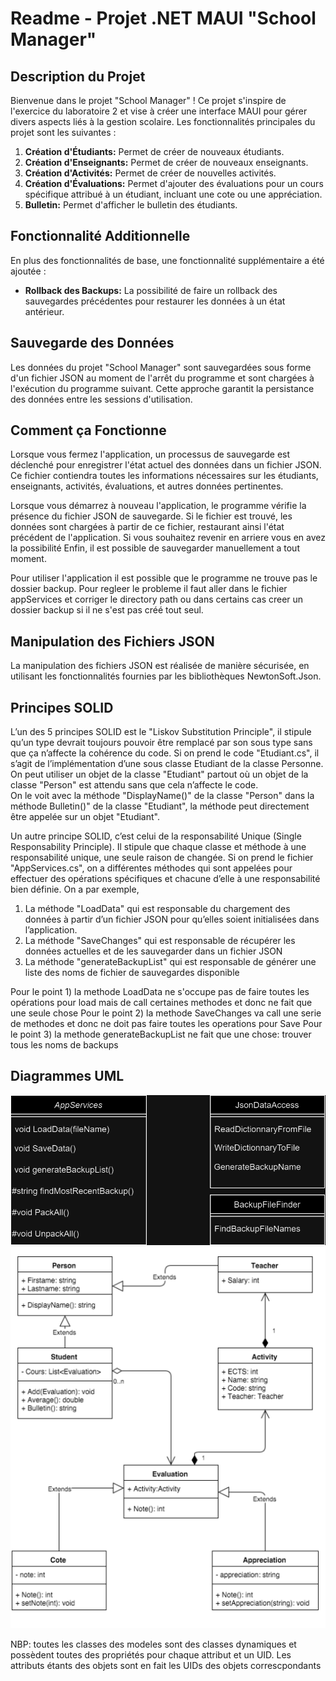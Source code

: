 # Readme - Projet .NET MAUI "School Manager"

## Description du Projet

Bienvenue dans le projet "School Manager" ! Ce projet s'inspire de l'exercice du laboratoire 2 et vise à créer une interface MAUI pour gérer divers aspects liés à la gestion scolaire. Les fonctionnalités principales du projet sont les suivantes :

1. **Création d'Étudiants:** Permet de créer de nouveaux étudiants.
2. **Création d'Enseignants:** Permet de créer de nouveaux enseignants.
3. **Création d'Activités:** Permet de créer de nouvelles activités.
4. **Création d'Évaluations:** Permet d'ajouter des évaluations pour un cours spécifique attribué à un étudiant, incluant une cote ou une appréciation.
5. **Bulletin:** Permet d'afficher le bulletin des étudiants.

## Fonctionnalité Additionnelle

En plus des fonctionnalités de base, une fonctionnalité supplémentaire a été ajoutée :

- **Rollback des Backups:** La possibilité de faire un rollback des sauvegardes précédentes pour restaurer les données à un état antérieur.

## Sauvegarde des Données

Les données du projet "School Manager" sont sauvegardées sous forme d'un fichier JSON au moment de l'arrêt du programme et sont chargées à l'exécution du programme suivant. Cette approche garantit la persistance des données entre les sessions d'utilisation.

## Comment ça Fonctionne

Lorsque vous fermez l'application, un processus de sauvegarde est déclenché pour enregistrer l'état actuel des données dans un fichier JSON. Ce fichier contiendra toutes les informations nécessaires sur les étudiants, enseignants, activités, évaluations, et autres données pertinentes.

Lorsque vous démarrez à nouveau l'application, le programme vérifie la présence du fichier JSON de sauvegarde. Si le fichier est trouvé, les données sont chargées à partir de ce fichier, restaurant ainsi l'état précédent de l'application.
Si vous souhaitez revenir en arriere vous en avez la possibilité
Enfin, il est possible de sauvegarder manuellement a tout moment.

Pour utiliser l'application il est possible que le programme ne trouve pas le dossier backup. Pour regleer le probleme il faut aller dans le fichier appServices et corriger le directory path ou dans certains cas creer un dossier backup si il ne s'est pas créé tout seul.

## Manipulation des Fichiers JSON

La manipulation des fichiers JSON est réalisée de manière sécurisée, en utilisant les fonctionnalités fournies par les bibliothèques NewtonSoft.Json. 

## Principes SOLID

L’un des 5 principes SOLID est le "Liskov Substitution Principle", il stipule qu’un type devrait toujours pouvoir être remplacé par son sous type sans que ça n’affecte la cohérence du code.
Si on prend le code "Etudiant.cs", il s’agit de l’implémentation d’une sous classe Etudiant de la classe Personne. On peut utiliser un objet de la classe "Etudiant" partout où un objet de la classe "Person" est attendu sans que cela n’affecte le code.      
On le voit avec la méthode "DisplayName()" de la classe "Person" dans la méthode Bulletin()" de la classe "Etudiant", la méthode peut directement être appelée sur un objet "Etudiant".

Un autre principe SOLID, c’est celui de la responsabilité Unique (Single Responsability Principle). Il stipule que chaque classe et méthode à une responsabilité unique, une seule raison de changée.
Si on prend le fichier "AppServices.cs", on a différentes méthodes qui sont appelées pour effectuer des opérations spécifiques et chacune d’elle à une responsabilité bien définie. On a par exemple,
1.    La méthode "LoadData" qui est responsable du chargement des données à partir d’un fichier JSON pour qu’elles soient initialisées dans l’application.
2.    La méthode "SaveChanges" qui est responsable de récupérer les données actuelles et de les sauvegarder dans un fichier JSON
3.    La méthode "generateBackupList" qui est responsable de générer une liste des noms de fichier de sauvegardes disponible

Pour le point 1) la methode LoadData ne s'occupe pas de faire toutes les opérations pour load mais de call certaines methodes et donc ne fait que une seule chose
Pour le point 2) la methode SaveChanges va call une serie de methodes et donc ne doit pas faire toutes les operations pour Save
Pour le point 3) la methode generateBackupList ne fait que une chose: trouver tous les noms de backups

## Diagrammes UML

![Diagramme de classe Backend](Backend.png)
![Diagramme des classes de modeles](Models.png)


NBP: toutes les classes des modeles sont des classes dynamiques et possèdent toutes des propriétés pour chaque attribut et un UID. Les attributs étants des objets sont en fait les UIDs des objets correscpondants

